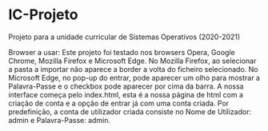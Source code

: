 # IC-Projeto
Projeto para a unidade curricular de Sistemas Operativos (2020-2021)

Browser a usar:
Este projeto foi testado nos browsers Opera, Google Chrome, Mozilla Firefox e Microsoft Edge.
No Mozilla Firefox, ao selecionar a pasta a importar não aparece a border a volta do ficheiro selecionado.
No Microsoft Edge, no pop-up do entrar, pode aparecer um olho para mostrar a Palavra-Passe e o checkbox pode aparecer por cima da barra.
A nossa interface começa pelo index.html, esta é a nossa página de html com a criação de conta e a opção de entrar já com uma conta criada.
Por predefinição, a conta de utilizador criada consiste no Nome de Utilizador: admin e Palavra-Passe: admin.
